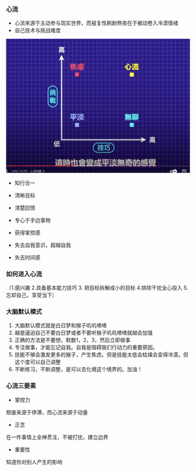 ### 心流

- 心流来源于主动参与现实世界，而报复性刷剧熬夜在于被动卷入冷漠情绪
- 自己技术与挑战难度


![111](../images5/31.png)

- 知行合一

- 清晰目标

- 清楚回馈

- 专心于手边事物

- 获得掌控感

- 失去自我意识，超越自我

- 失去时间感

### 如何进入心流

（1.感兴趣  2.具备基本能力技巧 3. 把目标拆解成小的目标 4.排除干扰全心投入 5.忘却自己，享受当下）

### 大脑默认模式

1. 大脑默认模式就是白日梦和猴子叽叽喳喳
2. 越是逼迫自己不要白日梦或者不要听猴子叽叽喳喳就越会加强
3. 正确的方法是不要想，默数1，2，3，然后立即做事
4. 专注做事，才能忘记自我。自我是阻碍我们行动力的重要原因。
5. 技能不够会激发更多的猴子，产生焦虑。但是技能太低会枯燥会变得冷漠。但这个度可以自己调整
6. 不断练习，不断调整，是可以去化境这个境界的。加油！

### 心流三要素

- 掌控力

颓废来源于停滞，而心流来源于动量
- 正念

在一件事情上全神贯注，不被打扰，建立边界

- 重要性

知道你对别人产生的影响


